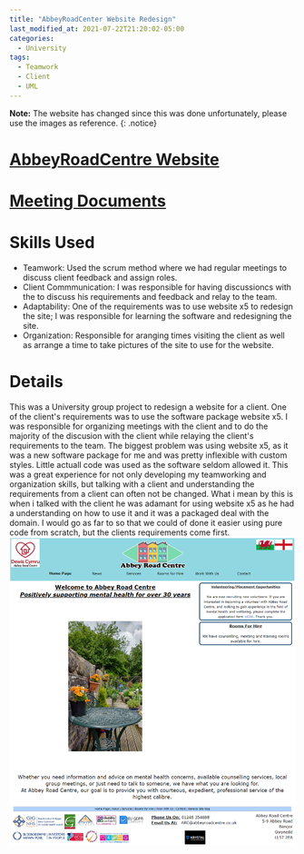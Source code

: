 ```yaml
---
title: "AbbeyRoadCenter Website Redesign"
last_modified_at: 2021-07-22T21:20:02-05:00
categories:
  - University
tags:
  - Teamwork
  - Client
  - UML
---
```

**Note:** The website has changed since this was done unfortunately, please use the images as reference.
{: .notice}

# [AbbeyRoadCentre Website](http://www.abbeyroadcentre.co.uk) 
# [Meeting Documents](https://drive.google.com/open?id=1Ex-PebdZWS-_QVgc5vV5vdvGjQ978MZW)

# Skills Used
- Teamwork: Used the scrum method where we had regular meetings to discuss client feedback and assign roles.
- Client Commmunication: I was responsible for having discussioncs with the to discuss his requirements and feedback and relay to the team.
- Adaptability: One of the requirements was to use website x5 to redesign the site; I was responsible for learning the software and redesigning the site.
- Organization: Responsible for aranging times visiting the client as well as arrange a time to take pictures of the site to use for the website.

# Details
This was a University group project to redesign a website for a client. One of the client's requirements was to use the software package website x5. 
I was responsible for organizing meetings with the client and to do the majority of the discusion with the client while relaying the client's requirements to the team.
The biggest problem was using website x5, as it was a new software package for me and was pretty inflexible with custom styles. Little actuall code was used as the software seldom allowed it.
This was a great experience for not only developing my teamworking and organization skills, but talking with a client and understanding the requirements from a client can often not be changed. What i mean by this is when i talked with the client he was adamant for using website x5 as he had a understanding on how to use it and it was a packaged deal with the domain. I would go as far to so that we could of done it easier using pure code from scratch, but the clients requirements come first.
![Home Page](/assets/images/AbbeyRoadCentre-HomePage.jpg)
